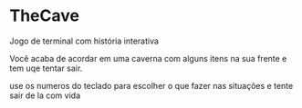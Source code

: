 # TheCave
Jogo de terminal com história interativa

Você acaba de acordar em uma caverna com alguns itens na sua frente e tem uqe tentar sair.

use os numeros do teclado para escolher o que fazer nas situações e tente sair de la com vida
